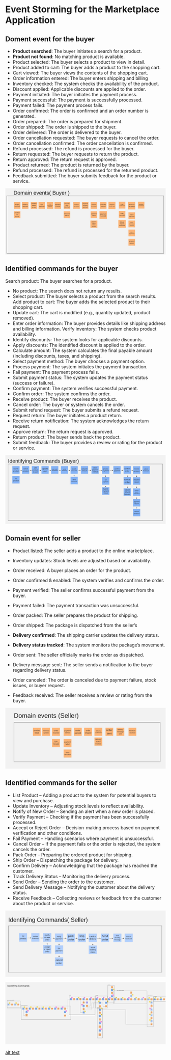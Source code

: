 # Event Storming for the Marketplace Application

## Doment event for the buyer

- **Product searched**: The buyer initiates a search for a product.
- **Product not found**: No matching product is available.
- Product selected: The buyer selects a product to view in detail.
- Product added to cart: The buyer adds a product to the shopping cart.
- Cart viewed: The buyer views the contents of the shopping cart.
- Order information entered: The buyer enters shipping and billing 
- Inventory checked: The system checks the availability of the product.
- Discount applied: Applicable discounts are applied to the order.
- Payment initiated: The buyer initiates the payment process.
- Payment successful: The payment is successfully processed.
- Payment failed: The payment process fails.
- Order confirmed: The order is confirmed and an order number is generated.
- Order prepared: The order is prepared for shipment.
- Order shipped: The order is shipped to the buyer.
- Order delivered: The order is delivered to the buyer.
- Order cancellation requested: The buyer requests to cancel the order.
- Order cancellation confirmed: The order cancellation is confirmed.
- Refund processed: The refund is processed for the buyer.
- Return requested: The buyer requests to return the product.
- Return approved: The return request is approved.
- Product returned: The product is returned by the buyer.
- Refund processed: The refund is processed for the returned product.
- Feedback submitted: The buyer submits feedback for the product or service.

![alt text](image.png)


## Identified commands for the buyer 

 Search product: The buyer searches for a product.
- No product: The search does not return any results.
- Select product: The buyer selects a product from the search results.
 Add product to cart: The buyer adds the selected product to their shopping cart.
- Update cart: The cart is modified (e.g., quantity updated, product removed).
- Enter order information: The buyer provides details like shipping address and billing information.
 Verify inventory: The system checks product availability.
- Identify discounts: The system looks for applicable discounts.
- Apply discounts: The identified discount is applied to the order.
- Calculate amount: The system calculates the final payable amount (including discounts, taxes, and shipping).
- Select payment method: The buyer chooses a payment option.
- Process payment: The system initiates the payment transaction.
- Fail payment: The payment process fails.
- Submit payment status: The system updates the payment status (success or failure).
- Confirm payment: The system verifies successful payment.
- Confirm order: The system confirms the order.
- Receive product: The buyer receives the product.
- Cancel order: The buyer or system cancels the order.
- Submit refund request: The buyer submits a refund request.
- Request return: The buyer initiates a product return.
- Receive return notification: The system acknowledges the return request.
- Approve return: The return request is approved.
- Return product: The buyer sends back the product.
- Submit feedback: The buyer provides a review or rating for the product or service.

![alt text](image4.png)


## Domain event for seller

- Product listed: The seller adds a product to the online marketplace.
- Inventory updates: Stock levels are adjusted based on availability.
- Order received: A buyer places an order for the product.
- Order confirmed & enabled: The system verifies and confirms the order.
- Payment verified: The seller confirms successful payment from the buyer.
- Payment failed: The payment transaction was unsuccessful.
- Order packed: The seller prepares the product for shipping.
- Order shipped: The package is dispatched from the seller’s



- **Delivery confirmed**: The shipping carrier updates the delivery status.
- **Delivery status tracked**: The system monitors the package’s movement.
- Order sent: The seller officially marks the order as dispatched.
- Delivery message sent: The seller sends a notification to the buyer regarding delivery status.
- Order canceled: The order is canceled due to payment failure, stock issues, or buyer request.
- Feedback received: The seller receives a review or rating from the buyer.

![alt text](image2.png)


## Identified commands for the seller

- List Product – Adding a product to the system for potential buyers to view and purchase.
- Update Inventory – Adjusting stock levels to reflect availability.
- Notify of New Order – Sending an alert when a new order is placed.
- Verify Payment – Checking if the payment has been successfully processed.
- Accept or Reject Order – Decision-making process based on payment verification and other conditions.
- Fail Payment – Handling scenarios where payment is unsuccessful.
- Cancel Order – If the payment fails or the order is rejected, the system cancels the order.
- Pack Order – Preparing the ordered product for shipping.
- Ship Order – Dispatching the package for delivery.
- Confirm Delivery – Acknowledging that the package has reached the customer.
- Track Delivery Status – Monitoring the delivery process.
- Send Order – Sending the order to the customer.
- Send Delivery Message – Notifying the customer about the delivery status.
- Receive Feedback – Collecting reviews or feedback from the customer about the product or service.

![alt text](image3.png)

![alt text](<Market_Place - Frame 1.jpg>)

[alt text](https://miro.com/app/board/uXjVIOD132Q=/)